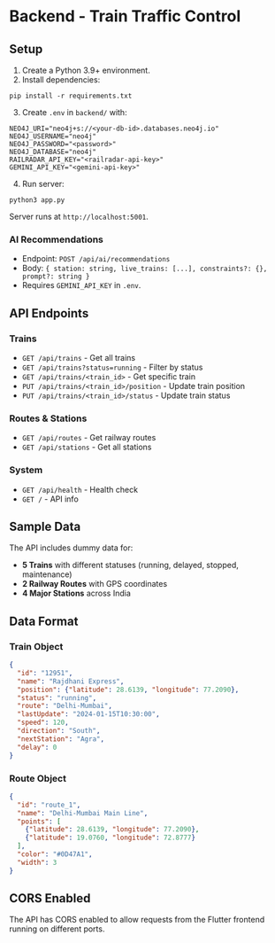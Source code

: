 # Backend - Train Traffic Control

## Setup

1. Create a Python 3.9+ environment.
2. Install dependencies:

```
pip install -r requirements.txt
```

3. Create `.env` in `backend/` with:

```
NEO4J_URI="neo4j+s://<your-db-id>.databases.neo4j.io"
NEO4J_USERNAME="neo4j"
NEO4J_PASSWORD="<password>"
NEO4J_DATABASE="neo4j"
RAILRADAR_API_KEY="<railradar-api-key>"
GEMINI_API_KEY="<gemini-api-key>"
```

4. Run server:

```
python3 app.py
```

Server runs at `http://localhost:5001`.

### AI Recommendations
- Endpoint: `POST /api/ai/recommendations`
- Body: `{ station: string, live_trains: [...], constraints?: {}, prompt?: string }`
- Requires `GEMINI_API_KEY` in `.env`.

## API Endpoints

### Trains
- `GET /api/trains` - Get all trains
- `GET /api/trains?status=running` - Filter by status
- `GET /api/trains/<train_id>` - Get specific train
- `PUT /api/trains/<train_id>/position` - Update train position
- `PUT /api/trains/<train_id>/status` - Update train status

### Routes & Stations
- `GET /api/routes` - Get railway routes
- `GET /api/stations` - Get all stations

### System
- `GET /api/health` - Health check
- `GET /` - API info

## Sample Data

The API includes dummy data for:
- **5 Trains** with different statuses (running, delayed, stopped, maintenance)
- **2 Railway Routes** with GPS coordinates
- **4 Major Stations** across India

## Data Format

### Train Object
```json
{
  "id": "12951",
  "name": "Rajdhani Express", 
  "position": {"latitude": 28.6139, "longitude": 77.2090},
  "status": "running",
  "route": "Delhi-Mumbai",
  "lastUpdate": "2024-01-15T10:30:00",
  "speed": 120,
  "direction": "South",
  "nextStation": "Agra",
  "delay": 0
}
```

### Route Object
```json
{
  "id": "route_1",
  "name": "Delhi-Mumbai Main Line",
  "points": [
    {"latitude": 28.6139, "longitude": 77.2090},
    {"latitude": 19.0760, "longitude": 72.8777}
  ],
  "color": "#0D47A1",
  "width": 3
}
```

## CORS Enabled

The API has CORS enabled to allow requests from the Flutter frontend running on different ports.
